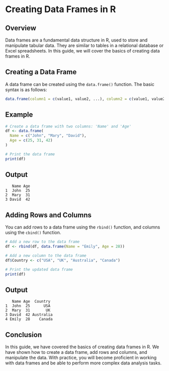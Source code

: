 Creating Data Frames in R
==========================

Overview
--------

Data frames are a fundamental data structure in R, used to store and manipulate tabular data. They are similar to tables in a relational database or Excel spreadsheets. In this guide, we will cover the basics of creating data frames in R.

Creating a Data Frame
--------------------

A data frame can be created using the `data.frame()` function. The basic syntax is as follows:

```r
data.frame(column1 = c(value1, value2, ...), column2 = c(value1, value2, ...))
```

Example
-------

```r
# Create a data frame with two columns: 'Name' and 'Age'
df <- data.frame(
  Name = c("John", "Mary", "David"),
  Age = c(25, 31, 42)
)

# Print the data frame
print(df)
```

Output
------

```
   Name Age
1  John  25
2  Mary  31
3 David  42
```

Adding Rows and Columns
----------------------

You can add rows to a data frame using the `rbind()` function, and columns using the `cbind()` function.

```r
# Add a new row to the data frame
df <- rbind(df, data.frame(Name = "Emily", Age = 28))

# Add a new column to the data frame
df$Country <- c("USA", "UK", "Australia", "Canada")

# Print the updated data frame
print(df)
```

Output
------

```
   Name Age  Country
1  John  25      USA
2  Mary  31       UK
3 David  42 Australia
4 Emily  28    Canada
```

Conclusion
----------

In this guide, we have covered the basics of creating data frames in R. We have shown how to create a data frame, add rows and columns, and manipulate the data. With practice, you will become proficient in working with data frames and be able to perform more complex data analysis tasks.